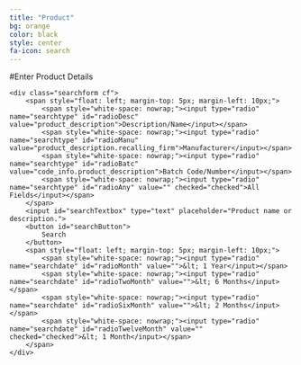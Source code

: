 ```yaml
---
title: "Product"
bg: orange
color: black
style: center
fa-icon: search
---
```


#Enter Product Details

<div style="position: relative; height: 100px;" id="searchBox">
	
	<div class="searchform cf">
		<span style="float: left; margin-top: 5px; margin-left: 10px;">
			<span style="white-space: nowrap;"><input type="radio" name="searchtype" id="radioDesc" value="product_description">Description/Name</input></span>
			<span style="white-space: nowrap;"><input type="radio" name="searchtype" id="radioManu" value="product_description.recalling_firm">Manufacturer</input></span>
			<span style="white-space: nowrap;"><input type="radio" name="searchtype" id="radioBatc" value="code_info.product_description">Batch Code/Number</input></span>
			<span style="white-space: nowrap;"><input type="radio" name="searchtype" id="radioAny" value="" checked="checked">All Fields</input></span>
		</span>
		<input id="searchTextbox" type="text" placeholder="Product name or description.">
		<button id="searchButton">
			Search
		</button>
		<span style="float: left; margin-top: 5px; margin-left: 10px;">
			<span style="white-space: nowrap;"><input type="radio" name="searchdate" id="radioMonth" value="">&lt; 1 Year</input></span>
			<span style="white-space: nowrap;"><input type="radio" name="searchdate" id="radioTwoMonth" value="">&lt; 6 Months</input></span>
			<span style="white-space: nowrap;"><input type="radio" name="searchdate" id="radioSixMonth" value="">&lt; 2 Months</input></span>
			<span style="white-space: nowrap;"><input type="radio" name="searchdate" id="radioTwelveMonth" value="" checked="checked">&lt; 1 Month</input></span>
		</span>
	</div>
</div>